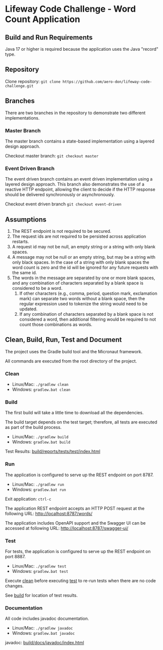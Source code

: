 # Lifeway Code Challenge - Word Count Application

## Build and Run Requirements
Java 17 or higher is required because the application uses the Java "record" type.

## Repository
Clone repository: `git clone https://github.com/aero-don/lifeway-code-challenge.git`

## Branches
There are two branches in the repository to demonstrate two different implementations.

### Master Branch
The master branch contains a state-based implementation using a layered design approach.

Checkout master branch: `git checkout master`

### Event Driven Branch
The event driven branch contains an event driven implementation using a layered design approach.  This branch also demonstrates the use of a reactive HTTP endpoint, allowing the client to decide if the HTTP response should be delivered synchronously or asynchronously.

Checkout event driven branch `git checkout event-driven`

## Assumptions
1. The REST endpoint is not required to be secured.
2. The request ids are not required to be persisted across application restarts.
3. A request id may not be null, an empty string or a string with only blank spaces.
4. A message may not be null or an empty string, but may be a string with only black spaces. In the case of a string with only blank spaces the word count is zero and the id will be ignored for any future requests with the same id.
5. The words in the message are separated by one or more blank spaces, and any combination of characters separated by a blank space is considered to be a word.
   1. If other characters (e.g., comma, period, question mark, exclamation mark) can separate two words without a blank space, then the regular expression used to tokenize the string would need to be updated.
   2. If any combination of characters separated by a blank space is not considered a word, then additional filtering would be required to not count those combinations as words.

## Clean, Build, Run, Test and Document

The project uses the Gradle build tool and the Micronaut framework.

All commands are executed from the root directory of the project.

### Clean

* Linux/Mac: `./gradlew clean`
* Windows: `gradlew.bat clean`

### Build

The first build will take a little time to download all the dependencies.

The build target depends on the test target; therefore, all tests are executed as part of the build process.

* Linux/Mac: `./gradlew build`
* Windows: `gradlew.bat build`

Test Results: [build/reports/tests/test/index.html](build/reports/tests/test/index.html)

### Run

The application is configured to serve up the REST endpoint on port 8787.

* Linux/Mac: `./gradlew run`
* Windows: `gradlew.bat run`

Exit application: `ctrl-c`

The application REST endpoint accepts an HTTP POST request at the following URL: [http://localhost:8787/words/](http://localhost:8787/words/)

The application includes OpenAPI support and the Swagger UI can be accessed at following URL: [http://localhost:8787/swagger-ui/](http://localhost:8787/swagger-ui/)

### Test

For tests, the application is configured to serve up the REST endpoint on port 8887.

* Linux/Mac: `./gradlew test`
* Windows: `gradlew.bat test`

Execute [clean](#clean) before executing [test](#test) to re-run tests when there are no code changes.
 
See [build](#build) for location of test results.

### Documentation

All code includes javadoc documentation.

* Linux/Mac: `./gradlew javadoc`
* Windows: `gradlew.bat javadoc`

javadoc: [build/docs/javadoc/index.html](build/docs/javadoc/index.html)

